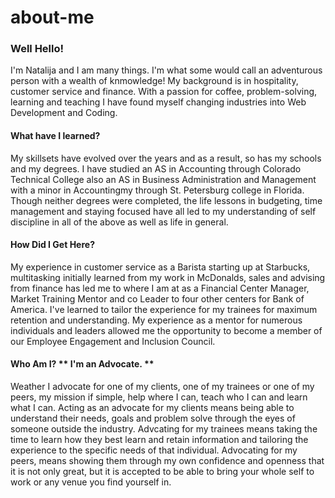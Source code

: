 # about-me

### Well Hello!

I'm Natalija and I am many things.  I'm what some would call an adventurous person with a wealth of knmowledge! My background is in hospitality, customer service and finance. With a passion for coffee, problem-solving, learning and teaching I have found myself changing industries into Web Development and Coding. 

#### What have I learned?

My skillsets have evolved over the years and as a result, so has my schools and my degrees.  I have studied an AS in Accounting through Colorado Technical College also an AS in Business Administration and Management with a minor in Accountingmy through St. Petersburg college in Florida. Though neither degrees were completed, the life lessons in budgeting, time management and staying focused have all led to my understanding of self discipline in all of the above as well as life in general. 

#### How Did I Get Here?

My experience in customer service as a Barista starting up at Starbucks, multitasking initially learned from my work in McDonalds, sales and advising from finance has led me to where I am at as a Financial Center Manager, Market Training Mentor and co Leader to four other centers for Bank of America.  I've learned to tailor the experience for my trainees for maximum retention and understanding. My experience as a mentor for numerous individuals and leaders allowed me the opportunity to become a member of our Employee Engagement and Inclusion Council. 

#### Who Am I? ** I'm an Advocate. **

Weather I advocate for one of my clients, one of my trainees or one of my peers, my mission if simple, help where I can, teach who I can and learn what I can. Acting as an advocate for my clients means being able to understand their needs, goals and problem solve through the eyes of someone outside the industry. Advcating for my trainees means taking the time to learn how they best learn and retain information and tailoring the experience to the specific needs of that individual. Advocating for my peers, means showing them through my own confidence and openness that it is not only great, but it is accepted to be able to bring your whole self to work or any venue you find yourself in.    